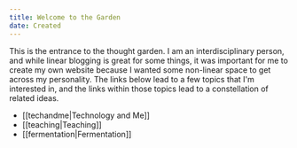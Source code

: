 ```yaml
---
title: Welcome to the Garden
date: Created
---
```

This is the entrance to the thought garden. I am an interdisciplinary person, and while linear blogging is great for some things, it was important for me to create my own website because I wanted some non-linear space to get across my personality. The links below lead to a few topics that I'm interested in, and the links within those topics lead to a constellation of related ideas.

- [[techandme|Technology and Me]]
- [[teaching|Teaching]]
- [[fermentation|Fermentation]]